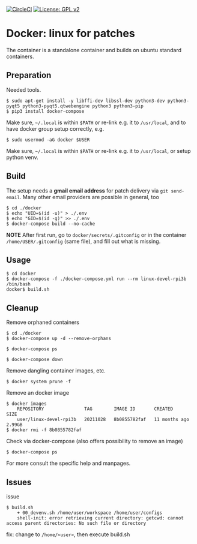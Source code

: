 [![CircleCI](https://circleci.com/gh/Rubusch/docker__linux.svg?style=shield)](https://circleci.com/gh/Rubusch/docker__linux)
[![License: GPL v2](https://img.shields.io/badge/License-GPL%20v2-blue.svg)](https://www.gnu.org/licenses/old-licenses/gpl-2.0.en.html)


# Docker: linux for patches

The container is a standalone container and builds on ubuntu standard containers.  


## Preparation

Needed tools.  

```
$ sudo apt-get install -y libffi-dev libssl-dev python3-dev python3-pyqt5 python3-pyqt5.qtwebengine python3 python3-pip
$ pip3 install docker-compose
```
Make sure, ``~/.local`` is within ``$PATH`` or re-link e.g. it to ``/usr/local``, and to have docker group setup correctly, e.g.  
```
$ sudo usermod -aG docker $USER
```

Make sure, ``~/.local`` is within ``$PATH`` or re-link e.g. it to ``/usr/local``, or setup python venv.  


## Build

The setup needs a **gmail email address** for patch delivery via ``git send-email``. Many other email providers are possible in general, too  

```
$ cd ./docker
$ echo "UID=$(id -u)" > ./.env
$ echo "GID=$(id -g)" >> ./.env
$ docker-compose build --no-cache
```

**NOTE** After first run, go to ``docker/secrets/.gitconfig`` or in the container ``/home/USER/.gitconfig`` (same file), and fill out what is missing.  


## Usage

```
$ cd docker
$ docker-compose -f ./docker-compose.yml run --rm linux-devel-rpi3b /bin/bash
docker$ build.sh
```

## Cleanup

Remove orphaned containers  
```
$ cd ./docker
$ docker-compose up -d --remove-orphans

$ docker-compose ps

$ docker-compose down
```

Remove dangling container images, etc.  
```
$ docker system prune -f
```

Remove an docker image  
```
$ docker images
    REPOSITORY               TAG        IMAGE ID       CREATED         SIZE
    user/linux-devel-rpi3b   20211028   8b0855782faf   11 months ago   2.99GB
$ docker rmi -f 8b0855782faf
```

Check via docker-compose (also offers possibility to remove an image)  
```
$ docker-compose ps
```

For more consult the specific help and manpages.  


## Issues

issue

```
$ build.sh
    + 00_devenv.sh /home/user/workspace /home/user/configs
    shell-init: error retrieving current directory: getcwd: cannot access parent directories: No such file or directory
```
fix: change to ``/home/<user>``, then execute build.sh  

